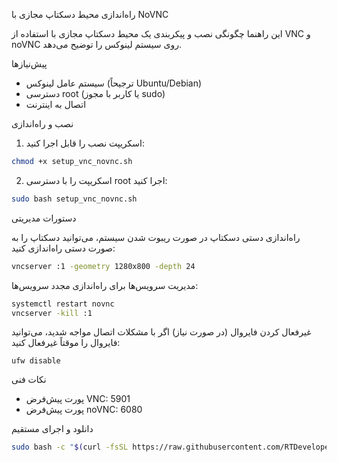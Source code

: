  راه‌اندازی محیط دسکتاپ مجازی با NoVNC

این راهنما چگونگی نصب و پیکربندی یک محیط دسکتاپ مجازی با استفاده از VNC و noVNC روی سیستم لینوکس را توضیح می‌دهد.

 پیش‌نیازها

- سیستم عامل لینوکس (ترجیحاً Ubuntu/Debian)
- دسترسی root (یا کاربر با مجوز sudo)
- اتصال به اینترنت

 نصب و راه‌اندازی

1. اسکریپت نصب را قابل اجرا کنید:

```bash
chmod +x setup_vnc_novnc.sh
```

2. اسکریپت را با دسترسی root اجرا کنید:

```bash
sudo bash setup_vnc_novnc.sh
```

 دستورات مدیریتی

 راه‌اندازی دستی دسکتاپ
در صورت ریبوت شدن سیستم، می‌توانید دسکتاپ را به صورت دستی راه‌اندازی کنید:

```bash
vncserver :1 -geometry 1280x800 -depth 24
```

 مدیریت سرویس‌ها
برای راه‌اندازی مجدد سرویس‌ها:

```bash
systemctl restart novnc
vncserver -kill :1
```

 غیرفعال کردن فایروال (در صورت نیاز)
اگر با مشکلات اتصال مواجه شدید، می‌توانید فایروال را موقتاً غیرفعال کنید:

```
ufw disable
```

 نکات فنی

- پورت پیش‌فرض VNC: 5901
- پورت پیش‌فرض noVNC: 6080


 دانلود و اجرای مستقیم

```bash
sudo bash -c "$(curl -fsSL https://raw.githubusercontent.com/RTDeveloperman/NoVNC/main/setup_vnc_novnc.sh)"
```
